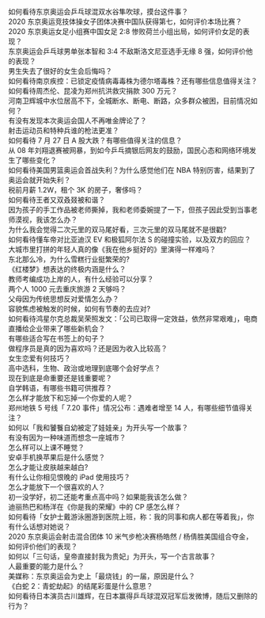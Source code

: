如何看待东京奥运会乒乓球混双水谷隼吹球，摸台这件事？  
2020 东京奥运竞技体操女子团体决赛中国队获得第七，如何评价本场比赛？  
2020 东京奥运女足小组赛中国女足 2:8 惨败荷兰小组出局，如何评价女足的表现？  
东京奥运会乒乓球男单张本智和 3:4 不敌斯洛文尼亚选手无缘 8 强，如何评价他的表现？  
男生失去了很好的女生会后悔吗？  
如何看待南京疾控：已锁定疫情病毒毒株为德尔塔毒株？还有哪些信息值得关注？  
如何看待周杰伦、昆凌为郑州抗洪救灾捐款 300 万元？  
河南卫辉城中水位居高不下，全城断水、断电、断路，众多群众被困，目前情况如何？  
有没有发现本次奥运会国人不再唯金牌论了？  
射击运动员和特种兵谁的枪法更准？  
如何看待 7 月 27 日 A 股大跌？有哪些值得关注的信息？  
从 08 年刘翔退赛被网暴，到如今乒乓摘银后网友的鼓励，国民心态和网络环境发生了哪些变化？  
如何看待美国男篮奥运会首战失利？为什么感觉他们在 NBA 特别厉害，结果到了奥运会就开始失利？  
税前月薪 1.2W，租个 3K 的房子，奢侈吗？  
如何看待王者又双叒叕被和谐？  
因为孩子的手工作品被老师撕掉，我和老师委婉提了一下，但孩子因此受到当事老师漠视，我该怎么办？  
为什么我会觉得二次元里的双马尾好看，三次元里的双马尾就不是很戳?  
如何看待懂车帝对比亚迪汉 EV 和极狐阿尔法 S 的碰撞实验，以及双方的回应？  
大城市里打拼的年轻人真的像《我在他乡挺好的》里演得一样难吗？  
东北那么冷，为什么雪糕行业挺繁荣的?  
《红楼梦》想表达的终极内涵是什么？  
教师考编成功上岸的人，有什么经验可以分享？  
两个人 1000 元去重庆旅游 2 天够吗？  
父母因为传统思想反对爱情怎么办？  
容貌焦虑被触发的时候，如何有节奏的去应对?  
如何看待鸿星尔克总裁吴荣照发文：「公司已取得一定效益，依然非常艰难」，电商直播给企业带来了哪些新机会？  
有哪些适合写在书签上的句子？  
做程序员是真的因为喜欢吗？还是因为收入比较高？  
女生恋爱有何技巧？  
高中选科，生物、政治或地理到底哪个会好学点？  
现在到底是命重要还是钱重要呢？  
自学韩语，有哪些书籍可供推荐？  
怎么样才能放下和忘掉一个你爱的人呢？  
郑州地铁 5 号线「 7.20 事件」情况公布：遇难者增至 14 人，有哪些细节值得关注？  
如何以「我和饕餮自幼被定了娃娃亲」为开头写一个故事？  
有没有因为一种味道而想念一座城市？  
怎么样可以上课不睡觉？  
安卓手机换苹果后是什么感觉？  
怎么才能让皮肤越来越白?  
有什么让你相见恨晚的 iPad 使用技巧？  
怎么才能放下一个很喜欢的人？  
初一没学好，初二还能考重点高中吗？如果能我该怎么做？  
迪丽热巴和杨洋在《你是我的荣耀》中的 CP 感怎么样？  
如何看待「女护士戴游泳圈游到医院上班，称：我的同事和病人都在等着我」，你有什么话想对她说？  
2020 东京奥运会射击混合团体 10 米气步枪决赛杨皓然 / 杨倩胜美国组合夺金，如何评价他们的表现？  
如何以「三句话，皇帝直接封我为贵妃」为开头，写一个古言故事？  
人最重要的能力是什么？  
美媒称：东京奥运会为史上「最烧钱」的一届，原因是什么？  
《白蛇 2：青蛇劫起》的结尾彩蛋是什么意思？  
如何看待日本演员古川雄辉，在日本赢得乒乓球混双冠军后发微博，随后又删除的行为？  
